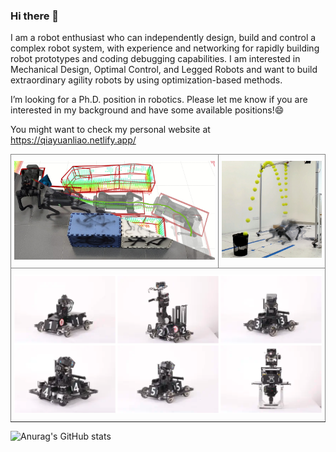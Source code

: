 ### Hi there 👋

I am a robot enthusiast who can independently design, build and control a complex robot system, with experience and networking for rapidly building robot prototypes and coding debugging capabilities. I am interested in  Mechanical Design, Optimal Control, and Legged Robots and want to build extraordinary agility robots by using optimization-based methods.

I’m looking for a Ph.D. position in robotics. Please let me know if you are interested in my background and have some available positions!😄️

You might want to check my personal website at https://qiayuanliao.netlify.app/

<style type="text/css">
.tg  {border-collapse:collapse;border-spacing:0;}
.tg td{border-color:black;border-style:solid;border-width:1px;font-family:Arial, sans-serif;font-size:14px;
  overflow:hidden;padding:10px 5px;word-break:normal;}
.tg th{border-color:black;border-style:solid;border-width:1px;font-family:Arial, sans-serif;font-size:14px;
  font-weight:normal;overflow:hidden;padding:10px 5px;word-break:normal;}
.tg .tg-c3ow{border-color:inherit;text-align:center;vertical-align:top}
.tg .tg-0pky{border-color:inherit;text-align:left;vertical-align:top}
</style>
<table class="tg">
<thead>
  <tr>
    <th class="tg-c3ow"> <img src="assets/nmpc_dcbf_duality.jpg" alt="nmpc_dcbf_duality" width=400 /> </th>
    <th class="tg-0pky"> <img src="assets/bbq.jpg" alt="bbq" width=200 /> </th>
  </tr>
</thead>
<tbody>
  <tr>
    <td class="tg-0pky" colspan="2"> <img src="assets/robomaster.png" alt="bbq" width=600 /> </td>
  </tr>
</tbody>
</table>

![Anurag's GitHub stats](https://github-readme-stats.vercel.app/api?username=qiayuanliao&include_all_commits=true&show_icons=true&count_private=true&hide_rank=true)
